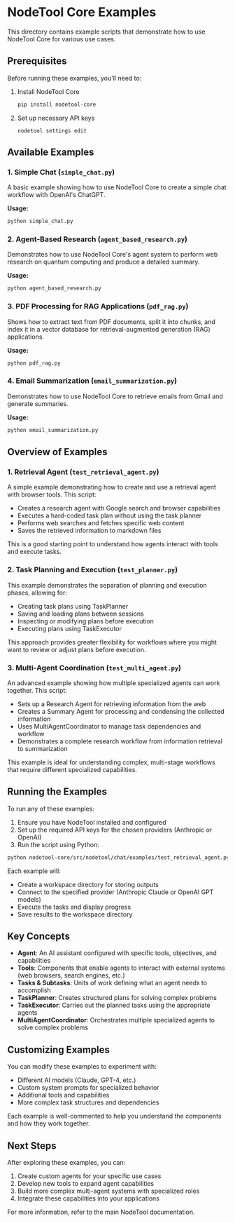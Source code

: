 # NodeTool Core Examples

This directory contains example scripts that demonstrate how to use NodeTool Core for various use cases.

## Prerequisites

Before running these examples, you'll need to:

1. Install NodeTool Core

   ```bash
   pip install nodetool-core
   ```

2. Set up necessary API keys
   ```
   nodetool settings edit
   ```

## Available Examples

### 1. Simple Chat (`simple_chat.py`)

A basic example showing how to use NodeTool Core to create a simple chat workflow with OpenAI's ChatGPT.

**Usage:**

```bash
python simple_chat.py
```

### 2. Agent-Based Research (`agent_based_research.py`)

Demonstrates how to use NodeTool Core's agent system to perform web research on quantum computing and produce a detailed summary.

**Usage:**

```bash
python agent_based_research.py
```

### 3. PDF Processing for RAG Applications (`pdf_rag.py`)

Shows how to extract text from PDF documents, split it into chunks, and index it in a vector database for retrieval-augmented generation (RAG) applications.

**Usage:**

```bash
python pdf_rag.py
```

### 4. Email Summarization (`email_summarization.py`)

Demonstrates how to use NodeTool Core to retrieve emails from Gmail and generate summaries.

**Usage:**

```bash
python email_summarization.py
```

## Overview of Examples

### 1. Retrieval Agent (`test_retrieval_agent.py`)

A simple example demonstrating how to create and use a retrieval agent with browser tools. This script:

- Creates a research agent with Google search and browser capabilities
- Executes a hard-coded task plan without using the task planner
- Performs web searches and fetches specific web content
- Saves the retrieved information to markdown files

This is a good starting point to understand how agents interact with tools and execute tasks.

### 2. Task Planning and Execution (`test_planner.py`)

This example demonstrates the separation of planning and execution phases, allowing for:

- Creating task plans using TaskPlanner
- Saving and loading plans between sessions
- Inspecting or modifying plans before execution
- Executing plans using TaskExecutor

This approach provides greater flexibility for workflows where you might want to review or adjust plans before execution.

### 3. Multi-Agent Coordination (`test_multi_agent.py`)

An advanced example showing how multiple specialized agents can work together. This script:

- Sets up a Research Agent for retrieving information from the web
- Creates a Summary Agent for processing and condensing the collected information
- Uses MultiAgentCoordinator to manage task dependencies and workflow
- Demonstrates a complete research workflow from information retrieval to summarization

This example is ideal for understanding complex, multi-stage workflows that require different specialized capabilities.

## Running the Examples

To run any of these examples:

1. Ensure you have NodeTool installed and configured
2. Set up the required API keys for the chosen providers (Anthropic or OpenAI)
3. Run the script using Python:

```bash
python nodetool-core/src/nodetool/chat/examples/test_retrieval_agent.py
```

Each example will:

- Create a workspace directory for storing outputs
- Connect to the specified provider (Anthropic Claude or OpenAI GPT models)
- Execute the tasks and display progress
- Save results to the workspace directory

## Key Concepts

- **Agent**: An AI assistant configured with specific tools, objectives, and capabilities
- **Tools**: Components that enable agents to interact with external systems (web browsers, search engines, etc.)
- **Tasks & Subtasks**: Units of work defining what an agent needs to accomplish
- **TaskPlanner**: Creates structured plans for solving complex problems
- **TaskExecutor**: Carries out the planned tasks using the appropriate agents
- **MultiAgentCoordinator**: Orchestrates multiple specialized agents to solve complex problems

## Customizing Examples

You can modify these examples to experiment with:

- Different AI models (Claude, GPT-4, etc.)
- Custom system prompts for specialized behavior
- Additional tools and capabilities
- More complex task structures and dependencies

Each example is well-commented to help you understand the components and how they work together.

## Next Steps

After exploring these examples, you can:

1. Create custom agents for your specific use cases
2. Develop new tools to expand agent capabilities
3. Build more complex multi-agent systems with specialized roles
4. Integrate these capabilities into your applications

For more information, refer to the main NodeTool documentation.
